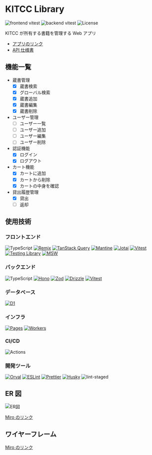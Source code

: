 # KITCC Library

![frontend vitest](https://github.com/kitcc-org/kitcc-library/actions/workflows/frontend-vitest.yml/badge.svg)
![backend vitest](https://github.com/kitcc-org/kitcc-library/actions/workflows/backend-vitest.yml/badge.svg)
![License](https://img.shields.io/badge/license-MIT-yellow)

KITCC が所有する書籍を管理する Web アプリ

- [アプリのリンク](https://kitcc-library-web.pages.dev/)
- [API 仕様書](https://kitcc-library-api-doc.pages.dev/)

## 機能一覧

- 蔵書管理
  - [x] 蔵書検索
  - [x] グローバル検索
  - [x] 蔵書追加
  - [x] 蔵書編集
  - [x] 蔵書削除
- ユーザー管理
  - [ ] ユーザー一覧
  - [ ] ユーザー追加
  - [ ] ユーザー編集
  - [ ] ユーザー削除
- 認証機能
  - [x] ログイン
  - [x] ログアウト
- カート機能
  - [x] カートに追加
  - [x] カートから削除
  - [x] カートの中身を確認
- 貸出履歴管理
  - [x] 貸出
  - [ ] 返却

## 使用技術

### フロントエンド

![TypeScript](https://img.shields.io/badge/TypeScript-%233178C6?style=for-the-badge&logo=typescript&logoColor=white)
[![Remix](https://img.shields.io/badge/Remix-%23000000?style=for-the-badge&logo=remix&logoColor=white)][Remix]
[![TanStack Query](https://img.shields.io/badge/TanStack_Query-%23FF4154?style=for-the-badge&logo=reactquery&logoColor=white)][TSQ]
[![Mantine](https://img.shields.io/badge/Mantine-%23339AF0?style=for-the-badge&logo=mantine&logoColor=white)][Mantine]
[![Jotai](https://img.shields.io/badge/Jotai-%23000000?style=for-the-badge&logo=ghostery&logoColor=white)][Jotai]
[![Vitest](https://img.shields.io/badge/Vitest-%236E9F18?style=for-the-badge&logo=vitest&logoColor=white)][Vitest]
[![Testing Library](https://img.shields.io/badge/Testing_Library-%23E33332?style=for-the-badge&logo=testinglibrary&logoColor=white)][RTL]
[![MSW](https://img.shields.io/badge/MSW-%23FF6A33?style=for-the-badge&logo=mockserviceworker&logoColor=white)][MSW]

### バックエンド

![TypeScript](https://img.shields.io/badge/TypeScript-%233178C6?style=for-the-badge&logo=typescript&logoColor=white)
[![Hono](https://img.shields.io/badge/Hono-%23FF6A33?style=for-the-badge&logo=hono&logoColor=white)][Hono]
[![Zod](https://img.shields.io/badge/zod-%233E67B1?style=for-the-badge&logo=zod&logoColor=white)][Zod]
[![Drizzle](https://img.shields.io/badge/Drizzle_ORM-%23C5F74F?style=for-the-badge&logo=drizzle&logoColor=black)][Drizzle]
[![Vitest](https://img.shields.io/badge/Vitest-%236E9F18?style=for-the-badge&logo=vitest&logoColor=white)][Vitest]

### データベース

[![D1](https://img.shields.io/badge/Cloudflare_D1-%23F38020?style=for-the-badge&logo=cloudflare&logoColor=white)][D1]

### インフラ

[![Pages](https://img.shields.io/badge/Cloudflare_Pages-%23F38020?style=for-the-badge&logo=cloudflarepages&logoColor=white)][Pages]
[![Workers](https://img.shields.io/badge/Cloudflare_Workers-%23F38020?style=for-the-badge&logo=cloudflareworkers&logoColor=white)][Workers]

### CI/CD

![Actions](https://img.shields.io/badge/GitHub_Actions-%232088FF?style=for-the-badge&logo=githubactions&logoColor=white)

### 開発ツール

[![Orval](https://img.shields.io/badge/Orval-%23683BC1?style=for-the-badge)][Orval]
[![ESLint](https://img.shields.io/badge/ESLint-%234B32C3?style=for-the-badge&logo=eslint&logoColor=white)][ESLint]
[![Prettier](https://img.shields.io/badge/Prettier-%23F7B93E?style=for-the-badge&logo=prettier&logoColor=black)][Prettier]
[![Husky](https://img.shields.io/badge/Husky-black?style=for-the-badge)][Husky]
![lint-staged](https://img.shields.io/badge/lint--staged-%23684730?style=for-the-badge)

## ER 図

![ER図](https://github.com/user-attachments/assets/6b9cc0ed-4be6-43d3-9b81-179ae72b0acd)

[Miro のリンク](https://miro.com/app/board/uXjVKhyZcq4=/?share_link_id=764975652044)

## ワイヤーフレーム

[Miro のリンク](https://miro.com/app/board/uXjVKhyZcq4=/?share_link_id=764975652044)

[ESLint]: https://eslint.org/
[D1]: https://developers.cloudflare.com/d1/
[Drizzle]: https://orm.drizzle.team/
[Hono]: https://hono.dev/
[Husky]: https://typicode.github.io/husky/
[Jotai]: https://jotai.org/
[Mantine]: https://mantine.dev/
[MSW]: https://mswjs.io/
[Orval]: https://orval.dev/
[Pages]: https://developers.cloudflare.com/pages/
[Prettier]: https://prettier.io/
[RTL]: https://testing-library.com/docs/react-testing-library/intro/
[Remix]: https://remix.run/
[TSQ]: https://tanstack.com/query/latest
[Vitest]: https://vitest.dev/
[Workers]: https://developers.cloudflare.com/workers/
[Zod]: https://zod.dev/
